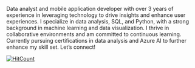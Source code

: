 Data analyst and mobile application developer with over 3 years of experience in leveraging technology to drive insights and enhance user experiences. I specialize in data analysis, SQL, and Python, with a strong background in machine learning and data visualization. I thrive in collaborative environments and am committed to continuous learning. Currently pursuing certifications in data analysis and Azure AI to further enhance my skill set. Let’s connect!

 [![HitCount](https://hits.dwyl.com/rodrigoHM/rodrigoHM.svg?style=flat-square)](http://hits.dwyl.com/rodrigoHM/rodrigoHM)
